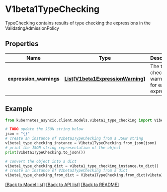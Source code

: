 # V1beta1TypeChecking

TypeChecking contains results of type checking the expressions in the ValidatingAdmissionPolicy

## Properties

Name | Type | Description | Notes
------------ | ------------- | ------------- | -------------
**expression_warnings** | [**List[V1beta1ExpressionWarning]**](V1beta1ExpressionWarning.md) | The type checking warnings for each expression. | [optional] 

## Example

```python
from kubernetes_asyncio.client.models.v1beta1_type_checking import V1beta1TypeChecking

# TODO update the JSON string below
json = "{}"
# create an instance of V1beta1TypeChecking from a JSON string
v1beta1_type_checking_instance = V1beta1TypeChecking.from_json(json)
# print the JSON string representation of the object
print(V1beta1TypeChecking.to_json())

# convert the object into a dict
v1beta1_type_checking_dict = v1beta1_type_checking_instance.to_dict()
# create an instance of V1beta1TypeChecking from a dict
v1beta1_type_checking_from_dict = V1beta1TypeChecking.from_dict(v1beta1_type_checking_dict)
```
[[Back to Model list]](../README.md#documentation-for-models) [[Back to API list]](../README.md#documentation-for-api-endpoints) [[Back to README]](../README.md)


